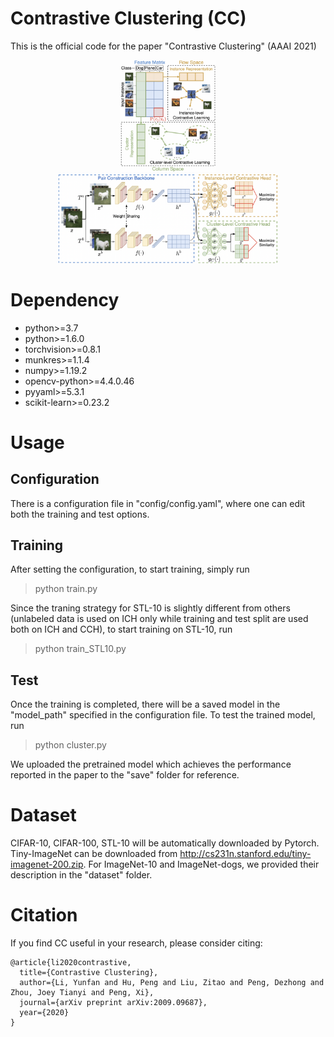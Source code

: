 # Contrastive Clustering (CC)

This is the official code for the paper "Contrastive Clustering" (AAAI 2021)
<div align=center><img src="Figures/Figure1.png" width = "30%"/></div>

<div align=center><img src="Figures/Figure2.png" width = "70%"/></div>

# Dependency

- python>=3.7
- python>=1.6.0
- torchvision>=0.8.1
- munkres>=1.1.4
- numpy>=1.19.2
- opencv-python>=4.4.0.46
- pyyaml>=5.3.1
- scikit-learn>=0.23.2

# Usage

## Configuration

There is a configuration file in "config/config.yaml", where one can edit both the training and test options.

## Training

After setting the configuration, to start training, simply run

> python train.py

Since the traning strategy for STL-10 is slightly different from others (unlabeled data is used on ICH only while training and test split are used both on ICH and CCH), to start training on STL-10, run

> python train_STL10.py

## Test

Once the training is completed, there will be a saved model in the "model_path" specified in the configuration file. To test the trained model, run

> python cluster.py

We uploaded the pretrained model which achieves the performance reported in the paper to the "save" folder for reference.

# Dataset

CIFAR-10, CIFAR-100, STL-10 will be automatically downloaded by Pytorch. Tiny-ImageNet can be downloaded from http://cs231n.stanford.edu/tiny-imagenet-200.zip. For ImageNet-10 and ImageNet-dogs, we provided their description in the "dataset" folder.

# Citation

If you find CC useful in your research, please consider citing:
```
@article{li2020contrastive,
  title={Contrastive Clustering},
  author={Li, Yunfan and Hu, Peng and Liu, Zitao and Peng, Dezhong and Zhou, Joey Tianyi and Peng, Xi},
  journal={arXiv preprint arXiv:2009.09687},
  year={2020}
}
```
